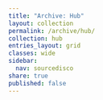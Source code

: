 ```yaml
---
title: "Archive: Hub"
layout: collection
permalink: /archive/hub/
collection: hub
entries_layout: grid
classes: wide
sidebar:
  nav: sourcedisco 
share: true
published: false
---
```

